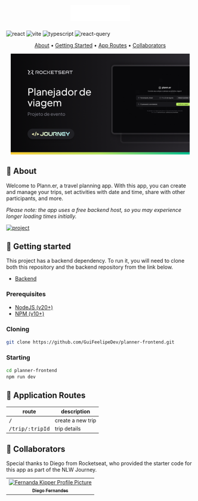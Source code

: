 [TYPESCRIPT__BADGE]: https://img.shields.io/badge/typescript-D4FAFF?style=for-the-badge&logo=typescript
[REACT__BADGE]: https://img.shields.io/badge/React-005CFE?style=for-the-badge&logo=react
[VITE__BADGE]: https://img.shields.io/badge/vite-%23646CFF.svg?style=for-the-badge&logo=vite&logoColor=white
[PROJECT__BADGE]: https://img.shields.io/badge/📱Visit_this_project-000?style=for-the-badge&logo=project
[REACT_QUERY]: https://img.shields.io/badge/-React%20Query-FF4154?style=for-the-badge&logo=react%20query&logoColor=white
[PROJECT__URL]: https://planner-refactored.vercel.app
[BACKEND__URL]: https://github.com/GuiFeelipeDev/nlw-journey-backend
[NODE_BADGE]: https://img.shields.io/badge/node.js-6DA55F?style=for-the-badge&logo=node.js&logoColor=white

<h1 align="center" style="font-weight: bold;">
<img src="./.github/logo.svg" alt="Image Example" width="160px">
</h1>

![react][REACT__BADGE]
![vite][VITE__BADGE]
![typescript][TYPESCRIPT__BADGE]
![react-query][REACT_QUERY]

<p align="center">
 <a href="#about">About</a> • 
 <a href="#started">Getting Started</a> • 
  <a href="#started">App Routes</a> • 
  <a href="#colab">Collaborators</a>
</p>

<p align="center">
    <img src="./.github/Thumbnail.png" alt="Image Example" width="480px">
</p>

<h2 id="started">📌 About</h2>

Welcome to Plann.er, a travel planning app. With this app, you can create and manage your trips, set activities with date and time, share with other participants, and more.

<i>Please note: the app uses a free backend host, so you may experience longer loading times initially.</i>

[![project][PROJECT__BADGE]][PROJECT__URL]

<h2 id="started">🚀 Getting started</h2>

This project has a backend dependency. To run it, you will need to clone both this repository and the backend repository from the link below.

- [Backend](https://github.com/GuiFeelipeDev/nlw-journey-backend)

<h3>Prerequisites</h3>

- [NodeJS (v20+)](https://nodejs.org/pt/download/package-manager)
- [NPM (v10+)](https://docs.npmjs.com/downloading-and-installing-node-js-and-npm)

<h3>Cloning</h3>

```bash
git clone https://github.com/GuiFeelipeDev/planner-frontend.git
```

<h3>Starting</h3>

```bash
cd planner-frontend
npm run dev
```

<h2 id="routes">📍 Application Routes</h2>

| route                    | description       |
| ------------------------ | ----------------- |
| <kbd>/</kbd>             | create a new trip |
| <kbd>/trip/:tripId</kbd> | trip details      |

<h2 id="colab">🤝 Collaborators</h2>

Special thanks to Diego from Rocketseat, who provided the starter code for this app as part of the NLW Journey.

<table>
  <tr>
    <td align="center">
      <a href="https://github.com/diego3g">
        <img src="https://avatars.githubusercontent.com/u/2254731?v=4" width="100px;" alt="Fernanda Kipper Profile Picture"/><br>
        <sub>
          <b>Diego Fernandes</b>
        </sub>
      </a>
    </td>
  </tr>
</table>

